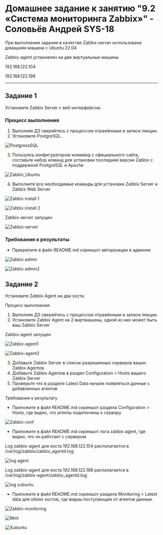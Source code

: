 # Домашнее задание к занятию "9.2 «Система мониторинга Zabbix»" - Соловьёв Андрей SYS-18

При выполнении задания в качестве Zabbix-server использована домашняя машина c Ubuntu 22.04

Zabbix-agent установлен на две виртуальные машины 

192.168.122.104 

192.168.122.198

---

## Задание 1

Установите Zabbix Server с веб-интерфейсом.

### Процесс выполнения

1. Выполняя ДЗ сверяйтесь с процессом отражённым в записи лекции.
2. Установите PostgreSQL. 

![PostgressSQL](https://github.com/Andrewsolo1969/9-02-hw/blob/main/img/Postgresssql.png)

3. Пользуясь конфигуратором комманд с официального сайта, составьте набор команд для установки последней версии Zabbix с поддержкой PostgreSQL и Apache

![Zabbix_Ubuntu](https://github.com/Andrewsolo1969/9-02-hw/blob/main/img/Zabbix-Ubuntu.png)

4. Выполните все необходимые команды для установки Zabbix Server и Zabbix Web Server

![Zabbix install 1](https://github.com/Andrewsolo1969/9-02-hw/blob/main/img/Inst_zabbix1.png)

![Zabbix install 2](https://github.com/Andrewsolo1969/9-02-hw/blob/main/img/Inst_zabbix2.png)

Zabbix-server запущен

![Zabbix-server](https://github.com/Andrewsolo1969/9-02-hw/blob/main/img/main_zabbix_server.png)


### Требования к результаты

- Прикрепите в файл README.md скриншот авторизации в админке

![Zabbix admin](https://github.com/Andrewsolo1969/9-02-hw/blob/main/img/admin.png)

![Zabbix admin2](https://github.com/Andrewsolo1969/9-02-hw/blob/main/img/gui_zabbix_server.png)


## Задание 2

Установите Zabbix Agent на два хоста.

Процесс выполнения
1. Выполняя ДЗ сверяйтесь с процессом отражённым в записи лекции.
2. Установите Zabbix Agent на 2 виртмашины, одной из них может быть ваш Zabbix Server

Zabbix-agent запущен

![Zabbix-agent1](https://github.com/Andrewsolo1969/9-02-hw/blob/main/img/mint_zabbix_agent.png)

![Zabbix-agent2](https://github.com/Andrewsolo1969/9-02-hw/blob/main/img/xubuntu_zabbix_agent.png)


3. Добавьте Zabbix Server в список разрешенных серверов ваших Zabbix Agentов
4. Добавьте Zabbix Agentов в раздел Configuration > Hosts вашего Zabbix Server
5. Проверьте что в разделе Latest Data начали появляться данные с добавленных агентов

Требования к результату

- Приложите в файл README.md скриншот раздела Configuration > Hosts, где видно, что агенты подключены к серверу

![Zabbix conf](https://github.com/Andrewsolo1969/9-02-hw/blob/main/img/Zabbix_configuration.png)

- Приложите в файл README.md скриншот лога zabbix agent, где видно, что он работает с сервером

Log zabbix-agent для хоста 192.168.122.104 располагается в /var/log/zabbix/zabbix_agentd.log:


![log agent](https://github.com/Andrewsolo1969/9-02-hw/blob/main/img/log_104.png)


Log zabbix-agent для хоста 192.168.122.198 располагается в /var/log/zabbix-agent/zabbix_agentd.log:


![log xubuntu](https://github.com/Andrewsolo1969/9-02-hw/blob/main/img/log_xubuntu.png)


- Приложите в файл README.md скриншот раздела Monitoring > Latest data для обоих хостов, где видны поступающие от агентов данные.

![Zabbix monitoring](https://github.com/Andrewsolo1969/9-02-hw/blob/main/img/monitoring.png)


![Mint](https://github.com/Andrewsolo1969/9-02-hw/blob/main/img/Mint.png)


![Xubuntu](https://github.com/Andrewsolo1969/9-02-hw/blob/main/img/Xubuntu.png)


